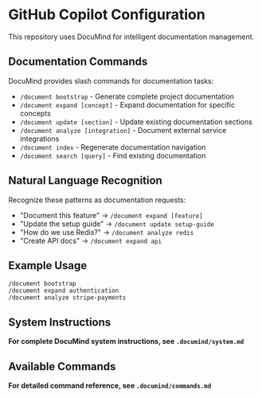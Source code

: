 # GitHub Copilot Configuration

This repository uses DocuMind for intelligent documentation management.

## Documentation Commands

DocuMind provides slash commands for documentation tasks:

- `/document bootstrap` - Generate complete project documentation
- `/document expand [concept]` - Expand documentation for specific concepts  
- `/document update [section]` - Update existing documentation sections
- `/document analyze [integration]` - Document external service integrations
- `/document index` - Regenerate documentation navigation
- `/document search [query]` - Find existing documentation

## Natural Language Recognition

Recognize these patterns as documentation requests:
- "Document this feature" → `/document expand [feature]`
- "Update the setup guide" → `/document update setup-guide`
- "How do we use Redis?" → `/document analyze redis`
- "Create API docs" → `/document expand api`

## Example Usage

```
/document bootstrap
/document expand authentication
/document analyze stripe-payments
```

## System Instructions

**For complete DocuMind system instructions, see `.documind/system.md`**

## Available Commands

**For detailed command reference, see `.documind/commands.md`**